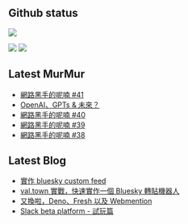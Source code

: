 ## Github status

![](http://github-profile-summary-cards.vercel.app/api/cards/profile-details?username=siygle&theme=default)

![](http://github-profile-summary-cards.vercel.app/api/cards/stats?username=siygle&theme=default)
![](http://github-profile-summary-cards.vercel.app/api/cards/productive-time?username=siygle&theme=default&utcOffset=8)

## Latest MurMur

<!-- CHAT-POST-LIST:START -->
- [網路黑手的呢喃 #41](https://chat.sylee.dev/2024/01/18/網路黑手的呢喃-41)
- [OpenAI、GPTs &amp; 未來？](https://chat.sylee.dev/2024/01/17/openai-gpts-and-future)
- [網路黑手的呢喃 #40](https://chat.sylee.dev/2024/01/10/網路黑手的呢喃-40)
- [網路黑手的呢喃 #39](https://chat.sylee.dev/2023/12/05/網路黑手的呢喃-39)
- [網路黑手的呢喃 #38](https://chat.sylee.dev/2023/11/13/網路黑手的呢喃-38)
<!-- CHAT-POST-LIST:END -->

## Latest Blog

<!-- BLOG-POST-LIST:START -->
- [實作 bluesky custom feed](https://sylee.dev/blog/2023-06-13-bluesky-custom-feed)
- [val.town 實戰，快速實作一個 Bluesky 轉貼機器人](https://sylee.dev/blog/2023-05-28-val-town-bluesky-repost-scheduler)
- [又換啦，Deno、Fresh 以及 Webmention](https://sylee.dev/blog/2023-04-10-change-again-deno-fresh-webmention)
- [Slack beta platform - 試玩篇](https://sylee.dev/blog/2022-04-09-slack-beta-platform-playground)
<!-- BLOG-POST-LIST:END -->
